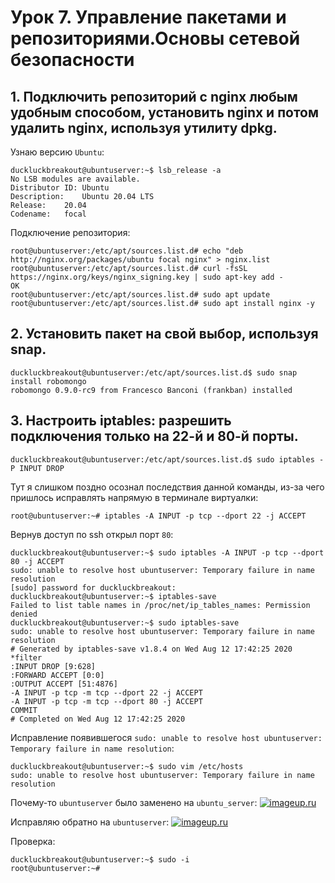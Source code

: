 # Урок 7. Управление пакетами и репозиториями.Основы сетевой безопасности

## 1. Подключить репозиторий с nginx любым удобным способом, установить nginx и потом удалить nginx, используя утилиту dpkg.
Узнаю версию `Ubuntu`:
```console
duckluckbreakout@ubuntuserver:~$ lsb_release -a
No LSB modules are available.
Distributor ID:	Ubuntu
Description:	Ubuntu 20.04 LTS
Release:	20.04
Codename:	focal
```
Подключение репозитория:
```console
root@ubuntuserver:/etc/apt/sources.list.d# echo "deb http://nginx.org/packages/ubuntu focal nginx" > nginx.list
root@ubuntuserver:/etc/apt/sources.list.d# curl -fsSL https://nginx.org/keys/nginx_signing.key | sudo apt-key add -
OK
root@ubuntuserver:/etc/apt/sources.list.d# sudo apt update
root@ubuntuserver:/etc/apt/sources.list.d# sudo apt install nginx -y
```
## 2. Установить пакет на свой выбор, используя snap.
```console
duckluckbreakout@ubuntuserver:/etc/apt/sources.list.d$ sudo snap install robomongo
robomongo 0.9.0-rc9 from Francesco Banconi (frankban) installed
```
## 3. Настроить iptables: разрешить подключения только на 22-й и 80-й порты.
```console
duckluckbreakout@ubuntuserver:/etc/apt/sources.list.d$ sudo iptables -P INPUT DROP
```
Тут я слишком поздно осознал последствия данной команды, из-за чего пришлось исправлять напрямую в терминале виртуалки:
```console
root@ubuntuserver:~# iptables -A INPUT -p tcp --dport 22 -j ACCEPT
```
Вернув доступ по ssh открыл порт `80`:
```console
duckluckbreakout@ubuntuserver:~$ sudo iptables -A INPUT -p tcp --dport 80 -j ACCEPT
sudo: unable to resolve host ubuntuserver: Temporary failure in name resolution
[sudo] password for duckluckbreakout: 
duckluckbreakout@ubuntuserver:~$ iptables-save
Failed to list table names in /proc/net/ip_tables_names: Permission denied
duckluckbreakout@ubuntuserver:~$ sudo iptables-save
sudo: unable to resolve host ubuntuserver: Temporary failure in name resolution
# Generated by iptables-save v1.8.4 on Wed Aug 12 17:42:25 2020
*filter
:INPUT DROP [9:628]
:FORWARD ACCEPT [0:0]
:OUTPUT ACCEPT [51:4876]
-A INPUT -p tcp -m tcp --dport 22 -j ACCEPT
-A INPUT -p tcp -m tcp --dport 80 -j ACCEPT
COMMIT
# Completed on Wed Aug 12 17:42:25 2020
```
Исправление появившегося `sudo: unable to resolve host ubuntuserver: Temporary failure in name resolution`:
```console
duckluckbreakout@ubuntuserver:~$ sudo vim /etc/hosts
sudo: unable to resolve host ubuntuserver: Temporary failure in name resolution
```
Почему-то `ubuntuserver` было заменено на `ubuntu_server`:
[![imageup.ru](https://imageup.ru/img215/3640896/screenshot-from-2020-08-12-20-46-04.png)](https://imageup.ru/img215/3640896/screenshot-from-2020-08-12-20-46-04.png.html)

Исправляю обратно на `ubuntuserver`:
[![imageup.ru](https://imageup.ru/img169/3640898/screenshot-from-2020-08-12-20-46-18.png)](https://imageup.ru/img169/3640898/screenshot-from-2020-08-12-20-46-18.png.html)

Проверка:
```console
duckluckbreakout@ubuntuserver:~$ sudo -i
root@ubuntuserver:~# 
```
